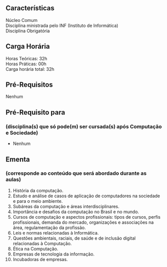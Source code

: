 ## Características  
Núcleo Comum  
Disciplina ministrada pelo INF (Instituto de Informática)  
Disciplina Obrigatória

## Carga Horária  
Horas Teóricas: 32h  
Horas Práticas: 00h  
Carga horária total: 32h  

## Pré-Requisitos  
Nenhum  

## Pré-Requisito para  
### (disciplina(s) que só pode(m) ser cursada(s) após Computação e Sociedade)  
* Nenhum

## Ementa  
### (corresponde ao conteúdo que será abordado durante as aulas)  
1.  História da computação. 
2.	Estudo e análise de casos de aplicação de computadores na sociedade e para o meio ambiente. 
3.	Subáreas da computação e áreas interdisciplinares. 
4.	Importância e desafios da computação no Brasil e no mundo. 
5.	Cursos de computação e aspectos profissionais: tipos de cursos, perfis profissionais, demanda do mercado, organizações e associações na área, regulamentação da profissão. 
6.	Leis e normas relacionadas à Informática. 
7.	Questões ambientais, raciais, de saúde e de inclusão digital relacionadas à Computação. 
8.	Ética na Computação. 
9.	Empresas de tecnologia da informação. 
10.	Incubadoras de empresas.
